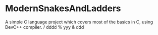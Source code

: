 # ModernSnakesAndLadders
A simple C language project which covers most of the basics in C, using DevC++ compiler. 
/ dddd
% yyy
& ddd
